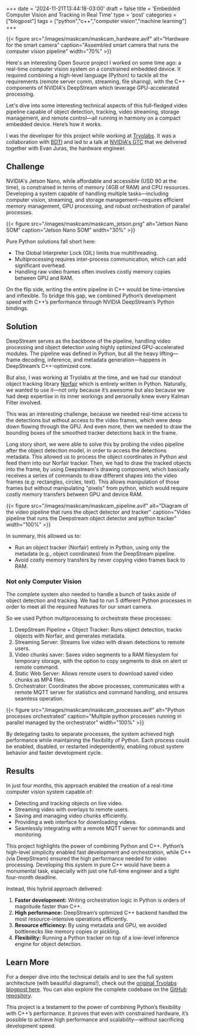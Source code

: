 +++
date = '2024-11-21T13:44:18-03:00'
draft = false
title = 'Embedded Computer Vision and Tracking in Real Time'
type = 'post'
categories = ["blogpost"]
tags = ["python","c++","computer vision","machine learning"]
+++


{{< figure src="/images/maskcam/maskcam_hardware.avif" alt="Hardware for the smart camera" caption="Assembled smart camera that runs the computer vision pipeline" width="70%" >}}

Here's an interesting Open Source project I worked on some time ago: a real-time computer vision system on a constrained embedded device. It required combining a high-level language (Python) to tackle all the requirements (remote server comm, streaming, file sharing), with the C++ components of NVIDIA's DeepStream which leverage GPU-accelerated processing.

Let's dive into some interesting technical aspects of this full-fledged video pipeline capable of object detection, tracking, video streaming, storage management, and remote control—all running in harmony on a compact embedded device. Here’s how it works.

I was the developer for this project while working at [Tryolabs](https://tryolabs.com). It was a collaboration with [BDTI](https://bdti.com) and led to a talk at [NVIDIA's GTC](https://www.nvidia.com/en-us/on-demand/session/gtcspring21-s32588/) that we delivered together with Evan Juras, the hardware engineer.

## Challenge
NVIDIA's Jetson Nano, while affordable and accessible (USD 90 at the time), is constrained in terms of memory (4GB of RAM) and CPU resources. Developing a system capable of handling multiple tasks—including computer vision, streaming, and storage management—requires efficient memory management, GPU processing, and robust orchestration of parallel processes.

{{< figure src="/images/maskcam/maskcam_jetson.png" alt="Jetson Nano SOM" caption="Jetson Nano SOM" width="30%" >}}

Pure Python solutions fall short here:
 - The Global Interpreter Lock (GIL) limits true multithreading.
 - Multiprocessing requires inter-process communication, which can add significant overhead.
 - Handling raw video frames often involves costly memory copies between GPU and RAM.

On the flip side, writing the entire pipeline in C++ would be time-intensive and inflexible. To bridge this gap, we combined Python’s development speed with C++’s performance through NVIDIA DeepStream’s Python bindings.

## Solution


DeepStream serves as the backbone of the pipeline, handling video processing and object detection using highly optimized GPU-accelerated modules. The pipeline was defined in Python, but all the heavy lifting—frame decoding, inference, and metadata generation—happens in DeepStream’s C++-optimized core.

But also, I was working at Tryolabs at the time, and we had our standout object tracking library [Norfair](https://tryolabs.com/blog/2020/09/10/releasing-norfair-an-open-source-library-for-object-tracking) which is entirely written in Python. Naturally, we wanted to use it—not only because it’s awesome but also because we had deep expertise in its inner workings and personally knew every Kalman Filter involved.

This was an interesting challenge, because we needed real-time access to the detections but without access to the video frames, which were deep down flowing through the GPU. And even more, then we needed to draw the bounding boxes of the smoothed tracker detections back in the frame.

Long story short, we were able to solve this by probing the video pipeline after the object detection model, in order to access the detections metadata. This allowed us to process the object coordinates in Python and feed them into our Norfair tracker. Then, we had to draw the tracked objects into the frame, by using Deepstream's drawing component, which basically receives a series of commands to draw different shapes into the video frames (e.g: rectangles, circles, text). This allows manipulation of those frames but without manipulating "pixels" from python, which would require costly memory transfers between GPU and device RAM.

{{< figure src="/images/maskcam/maskcam_pipeline.avif" alt="Diagram of the video pipeline that runs the object detector and tracker" caption="Video pipeline that runs the Deepstream object detector and python tracker" width="100%" >}}

In summary, this allowed us to:
 - Run an object tracker (Norfair) entirely in Python, using only the metadata (e.g., object coordinates) from the DeepStream pipeline.
 - Avoid costly memory transfers by never copying video frames back to RAM.

### Not only Computer Vision

The complete system also needed to handle a bunch of tasks aside of object detection and tracking. We had to run 5 different Python processes in order to meet all the required features for our smart camera.

So we used Python multiprocessing to orchestrate these processes:
 1. DeepStream Pipeline + Object Tracker: Runs object detection, tracks objects with Norfair, and generates metadata.
 2. Streaming Server: Streams live video with drawn detections to remote users.
 3. Video chunks saver: Saves video segments to a RAM filesystem for temporary storage, with the option to copy segments to disk on alert or remote command.
 4. Static Web Server: Allows remote users to download saved video chunks as MP4 files.
 5. Orchestrator: Coordinates the above processes, communicates with a remote MQTT server for statistics and command handling, and ensures seamless operation.

{{< figure src="/images/maskcam/maskcam_processes.avif" alt="Python processes orchestrated" caption="Multiple python processes running in parallel managed by the orchestrator" width="100%" >}}

By delegating tasks to separate processes, the system achieved high performance while maintaining the flexibility of Python. Each process could be enabled, disabled, or restarted independently, enabling robust system behavior and faster development cycle.

## Results

In just four months, this approach enabled the creation of a real-time computer vision system capable of:
 - Detecting and tracking objects on live video.
 - Streaming video with overlays to remote users.
 - Saving and managing video chunks efficiently.
 - Providing a web interface for downloading videos.
 - Seamlessly integrating with a remote MQTT server for commands and monitoring.

This project highlights the power of combining Python and C++. Python’s high-level simplicity enabled fast development and orchestration, while C++ (via DeepStream) ensured the high performance needed for video processing. Developing this system in pure C++ would have been a monumental task, especially with just one full-time engineer and a tight four-month deadline.

Instead, this hybrid approach delivered:
 1. **Faster development:** Writing orchestration logic in Python is orders of magnitude faster than C++.
 1. **High performance:** DeepStream’s optimized C++ backend handled the most resource-intensive operations efficiently.
 1. **Resource efficiency:** By using metadata and GPU, we avoided bottlenecks like memory copies or pickling.
 1. **Flexibility:** Running a Python tracker on top of a low-level inference engine for object detection.


## Learn More

For a deeper dive into the technical details and to see the full system architecture (with beautiful diagrams!), check out the [original Tryolabs blogpost here](https://tryolabs.com/blog/2021/03/17/releasing-maskcam-an-open-source-smart-camera-based-around-jetson-nano). You can also explore the complete codebase on the [GitHub repository](https://github.com/bdtinc/maskcam).

This project is a testament to the power of combining Python’s flexibility with C++’s performance. It proves that even with constrained hardware, it’s possible to achieve high performance and scalability—without sacrificing development speed.